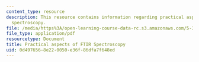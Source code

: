 ```yaml
---
content_type: resource
description: This resource contains information regarding practical aspects of FTIR
  spectroscopy.
file: /media/https%3A/open-learning-course-data-rc.s3.amazonaws.com/5-35-introduction-to-experimental-chemistry-fall-2012/0d4976568e220050e36f86dfa7f648ed_MIT5_35F12_Module_2LS2.pdf
file_type: application/pdf
resourcetype: Document
title: Practical aspects of FTIR Spectroscopy
uid: 0d497656-8e22-0050-e36f-86dfa7f648ed
---
```

